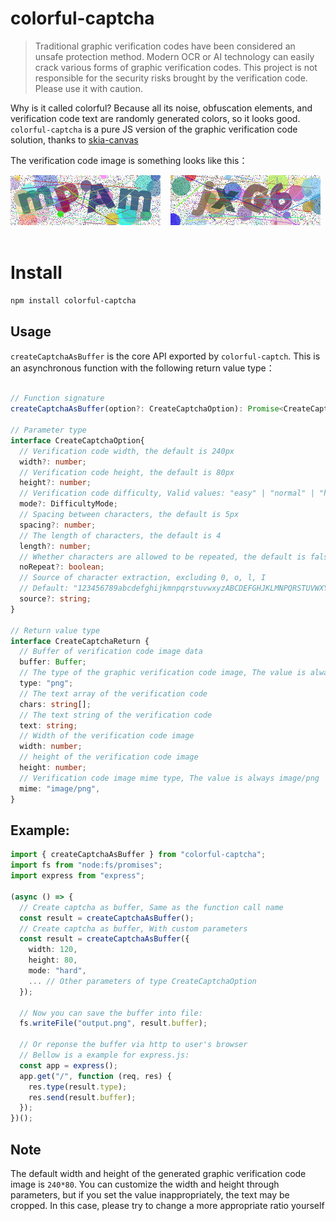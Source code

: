 # colorful-captcha

> Traditional graphic verification codes have been considered an unsafe protection method. Modern OCR or AI technology can easily crack various forms of graphic verification codes. This project is not responsible for the security risks brought by the verification code. Please use it with caution.

Why is it called colorful? Because all its noise, obfuscation elements, and verification code text are randomly generated colors, so it looks good. `colorful-captcha` is a pure JS version of the graphic verification code solution, thanks to [skia-canvas](https://github.com/samizdatco/skia-canvas)

The verification code image is something looks like this：

<div>
  <img src="./test/file.png"/> &nbsp;&nbsp;
  <img src="./test/buf.png" />
</div>
<br />

# Install

```bash
npm install colorful-captcha
```

## Usage

`createCaptchaAsBuffer` is the core API exported by `colorful-captch`. This is an asynchronous function with the following return value type：

```ts

// Function signature
createCaptchaAsBuffer(option?: CreateCaptchaOption): Promise<CreateCaptchaReturn>;

// Parameter type
interface CreateCaptchaOption{
  // Verification code width, the default is 240px
  width?: number;
  // Verification code height, the default is 80px
  height?: number;
  // Verification code difficulty, Valid values: "easy" | "normal" | "hard", the default is "normal"
  mode?: DifficultyMode;
  // Spacing between characters, the default is 5px
  spacing?: number;
  // The length of characters, the default is 4
  length?: number;
  // Whether characters are allowed to be repeated, the default is false
  noRepeat?: boolean;
  // Source of character extraction, excluding 0, o, l, I
  // Default: "123456789abcdefghijkmnpqrstuvwxyzABCDEFGHJKLMNPQRSTUVWXYZ"
  source?: string;
}

// Return value type
interface CreateCaptchaReturn {
  // Buffer of verification code image data
  buffer: Buffer;
  // The type of the graphic verification code image, The value is always png.
  type: "png";
  // The text array of the verification code
  chars: string[];
  // The text string of the verification code
  text: string;
  // Width of the verification code image
  width: number;
  // height of the verification code image
  height: number;
  // Verification code image mime type, The value is always image/png
  mime: "image/png",
}
```

## Example:

```ts
import { createCaptchaAsBuffer } from "colorful-captcha";
import fs from "node:fs/promises";
import express from "express";

(async () => {
  // Create captcha as buffer, Same as the function call name
  const result = createCaptchaAsBuffer();
  // Create captcha as buffer, With custom parameters
  const result = createCaptchaAsBuffer({
    width: 120,
    height: 80,
    mode: "hard",
    ... // Other parameters of type CreateCaptchaOption
  });

  // Now you can save the buffer into file:
  fs.writeFile("output.png", result.buffer);

  // Or reponse the buffer via http to user's browser
  // Bellow is a example for express.js:
  const app = express();
  app.get("/", function (req, res) {
    res.type(result.type);
    res.send(result.buffer);
  });
})();
```

## Note

The default width and height of the generated graphic verification code image is `240*80`. You can customize the width and height through parameters, but if you set the value inappropriately, the text may be cropped. In this case, please try to change a more appropriate ratio yourself
